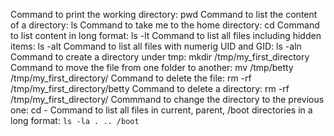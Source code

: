Command to print the working directory: pwd
Command to list the content of a directory: ls
Command to take me to the home directory: cd
Command to list content in long format: ls -lt
Command to list all files including hidden items: ls -alt
Command to list all files with numerig UID and GID: ls -aln
Command to create a directory under tmp: mkdir /tmp/my_first_directory
Command to move the file from one folder to another: mv /tmp/betty /tmp/my_first_directory/
Command to delete the file: rm -rf /tmp/my_first_directory/betty
Command to delete a directory: rm -rf /tmp/my_first_directory/
Commmand to change the directory to the previous one: cd -
Command to list all files in current, parent, /boot directories in a long format: `ls -la . .. /boot`


